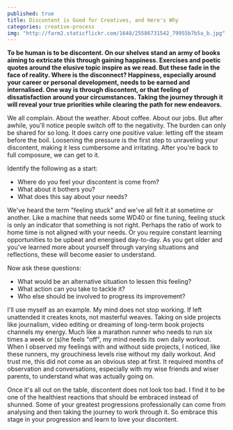 ```yaml
---
published: true
title: Discontent is Good for Creatives, and Here's Why
categories: creative-process
img: "http://farm2.staticflickr.com/1648/25586731542_79955b7b5a_b.jpg"
---
```

**To be human is to be discontent. On our shelves stand an army of books aiming to extricate this through gaining happiness. Exercises and poetic quotes around the elusive topic inspire as we read. But these fade in the face of reality. Where is the disconnect? Happiness, especially around your career or personal development, needs to be earned and internalised. One way is through discontent, or that feeling of dissatisfaction around your circumstances. Taking the journey through it will reveal your true priorities while clearing the path for new endeavors.** 

We all complain. About the weather. About coffee. About our jobs. But after awhile, you'll notice people switch off to the negativity. The burden can only be shared for so long. It does carry one positive value: letting off the steam before the boil. Loosening the pressure is the first step to unraveling your discontent, making it less cumbersome and irritating. After you're back to full composure, we can get to it. 

Identify the following as a start:  

 *  Where do you feel your discontent is come from?  
 *  What about it bothers you?  
 *  What does this say about your needs?  

We've heard the term "feeling stuck" and we've all felt it at sometime or another. Like a machine that needs some WD40 or fine tuning, feeling stuck is only an indicator that something is not right. Perhaps the ratio of work to home time is not aligned with your needs. Or you require constant learning opportunities to be upbeat and energised day-to-day. As you get older and you've learned more about yourself through varying situations and reflections, these will become easier to understand. 

Now ask these questions:  

 *  What would be an alternative situation to lessen this feeling?  
 *  What action can you take to tackle it?  
 *  Who else should be involved to progress its improvement?  

I'll use myself as an example. My mind does not stop working. If left unattended it creates knots, not masterful weaves. Taking on side projects like journalism, video editing or dreaming of long-term book projects channels my energy. Much like a marathon runner who needs to run six times a week or (s)he feels "off", my mind needs its own daily workout. When I observed my feelings with and without side projects, I noticed, like these runners, my grouchiness levels rise without my daily workout. And trust me, this did not come as an obvious step at first. It required months of observation and conversations, especially with my wise friends and wiser parents, to understand what was actually going on. 

Once it's all out on the table, discontent does not look too bad. I find it to be one of the healthiest reactions that should be embraced instead of shunned. Some of your greatest progressions professionally can come from analysing and then taking the journey to work through it. So embrace this stage in your progression and learn to love your discontent. 
